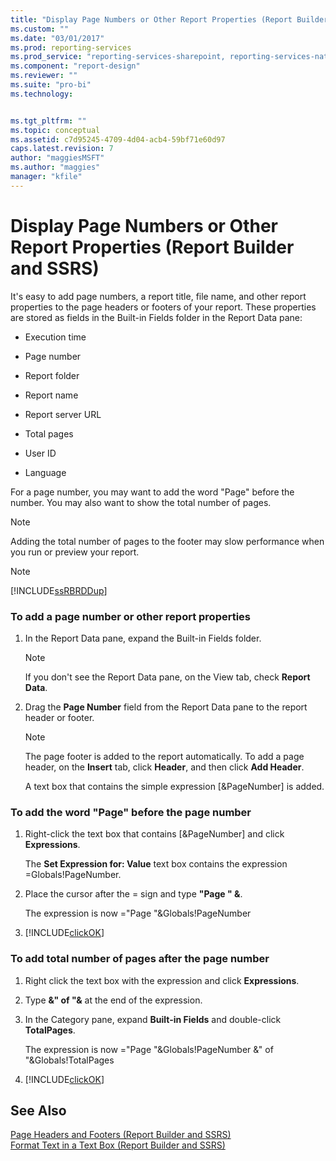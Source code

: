 ```yaml
---
title: "Display Page Numbers or Other Report Properties (Report Builder and SSRS) | Microsoft Docs"
ms.custom: ""
ms.date: "03/01/2017"
ms.prod: reporting-services
ms.prod_service: "reporting-services-sharepoint, reporting-services-native"
ms.component: "report-design"
ms.reviewer: ""
ms.suite: "pro-bi"
ms.technology: 


ms.tgt_pltfrm: ""
ms.topic: conceptual
ms.assetid: c7d95245-4709-4d04-acb4-59bf71e60d97
caps.latest.revision: 7
author: "maggiesMSFT"
ms.author: "maggies"
manager: "kfile"
---
```

# Display Page Numbers or Other Report Properties (Report Builder and SSRS)
  It's easy to add page numbers, a report title, file name, and other report properties to the page headers or footers of your report. These properties are stored as fields in the Built-in Fields folder in the Report Data pane:  
  
-   Execution time  
  
-   Page number  
  
-   Report folder  
  
-   Report name  
  
-   Report server URL  
  
-   Total pages  
  
-   User ID  
  
-   Language  
  
 For a page number, you may want to add the word "Page" before the number. You may also want to show the total number of pages.  
  
> [!NOTE]  
>  Adding the total number of pages to the footer may slow performance when you run or preview your report.  
  
> [!NOTE]  
>  [!INCLUDE[ssRBRDDup](../../includes/ssrbrddup-md.md)]  
  
### To add a page number or other report properties  
  
1.  In the Report Data pane, expand the Built-in Fields folder.  
  
    > [!NOTE]  
    >  If you don't see the Report Data pane, on the View tab, check **Report Data**.  
  
2.  Drag the **Page Number** field from the Report Data pane to the report header or footer.  
  
    > [!NOTE]  
    >  The page footer is added to the report automatically. To add a page header, on the **Insert** tab, click **Header**, and then click **Add Header**.  
    >   
    >  A text box that contains the simple expression [&PageNumber] is added.  
  
### To add the word "Page" before the page number  
  
1.  Right-click the text box that contains [&PageNumber] and click **Expressions**.  
  
     The **Set Expression for: Value** text box contains the expression =Globals!PageNumber.  
  
2.  Place the cursor after the = sign and type **"Page " &**.  
  
     The expression is now  ="Page "&Globals!PageNumber  
  
3.  [!INCLUDE[clickOK](../../includes/clickok-md.md)]  
  
### To add total number of pages after the page number  
  
1.  Right click the text box with the expression and click **Expressions**.  
  
2.  Type **&" of "&** at the end of the expression.  
  
3.  In the Category pane, expand **Built-in Fields** and double-click **TotalPages**.  
  
     The expression is now ="Page "&Globals!PageNumber &" of "&Globals!TotalPages  
  
4.  [!INCLUDE[clickOK](../../includes/clickok-md.md)]  
  
## See Also  
 [Page Headers and Footers &#40;Report Builder and SSRS&#41;](../../reporting-services/report-design/page-headers-and-footers-report-builder-and-ssrs.md)   
 [Format Text in a Text Box &#40;Report Builder and SSRS&#41;](../../reporting-services/report-design/format-text-in-a-text-box-report-builder-and-ssrs.md)  
  
  
